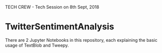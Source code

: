 TECH CREW - Tech Session on 8th Sept, 2018

# TwitterSentimentAnalysis

There are 2 Jupyter Notebooks in this repository, each explaining the basic usage of TextBlob and Tweepy.
